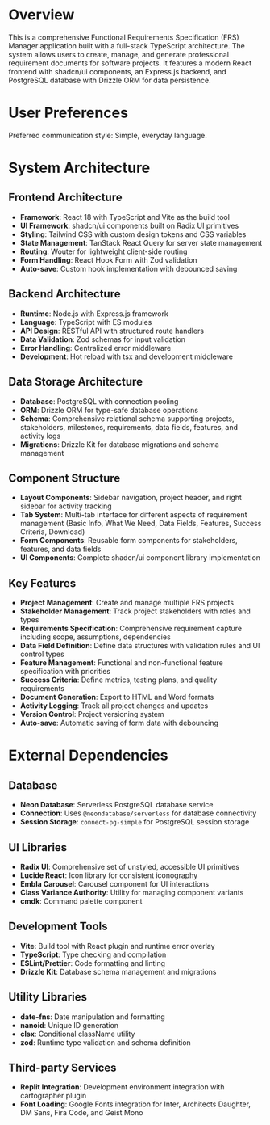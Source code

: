 # Overview

This is a comprehensive Functional Requirements Specification (FRS) Manager application built with a full-stack TypeScript architecture. The system allows users to create, manage, and generate professional requirement documents for software projects. It features a modern React frontend with shadcn/ui components, an Express.js backend, and PostgreSQL database with Drizzle ORM for data persistence.

# User Preferences

Preferred communication style: Simple, everyday language.

# System Architecture

## Frontend Architecture
- **Framework**: React 18 with TypeScript and Vite as the build tool
- **UI Framework**: shadcn/ui components built on Radix UI primitives
- **Styling**: Tailwind CSS with custom design tokens and CSS variables
- **State Management**: TanStack React Query for server state management
- **Routing**: Wouter for lightweight client-side routing
- **Form Handling**: React Hook Form with Zod validation
- **Auto-save**: Custom hook implementation with debounced saving

## Backend Architecture
- **Runtime**: Node.js with Express.js framework
- **Language**: TypeScript with ES modules
- **API Design**: RESTful API with structured route handlers
- **Data Validation**: Zod schemas for input validation
- **Error Handling**: Centralized error middleware
- **Development**: Hot reload with tsx and development middleware

## Data Storage Architecture
- **Database**: PostgreSQL with connection pooling
- **ORM**: Drizzle ORM for type-safe database operations
- **Schema**: Comprehensive relational schema supporting projects, stakeholders, milestones, requirements, data fields, features, and activity logs
- **Migrations**: Drizzle Kit for database migrations and schema management

## Component Structure
- **Layout Components**: Sidebar navigation, project header, and right sidebar for activity tracking
- **Tab System**: Multi-tab interface for different aspects of requirement management (Basic Info, What We Need, Data Fields, Features, Success Criteria, Download)
- **Form Components**: Reusable form components for stakeholders, features, and data fields
- **UI Components**: Complete shadcn/ui component library implementation

## Key Features
- **Project Management**: Create and manage multiple FRS projects
- **Stakeholder Management**: Track project stakeholders with roles and types
- **Requirements Specification**: Comprehensive requirement capture including scope, assumptions, dependencies
- **Data Field Definition**: Define data structures with validation rules and UI control types
- **Feature Management**: Functional and non-functional feature specification with priorities
- **Success Criteria**: Define metrics, testing plans, and quality requirements
- **Document Generation**: Export to HTML and Word formats
- **Activity Logging**: Track all project changes and updates
- **Version Control**: Project versioning system
- **Auto-save**: Automatic saving of form data with debouncing

# External Dependencies

## Database
- **Neon Database**: Serverless PostgreSQL database service
- **Connection**: Uses `@neondatabase/serverless` for database connectivity
- **Session Storage**: `connect-pg-simple` for PostgreSQL session storage

## UI Libraries
- **Radix UI**: Comprehensive set of unstyled, accessible UI primitives
- **Lucide React**: Icon library for consistent iconography
- **Embla Carousel**: Carousel component for UI interactions
- **Class Variance Authority**: Utility for managing component variants
- **cmdk**: Command palette component

## Development Tools
- **Vite**: Build tool with React plugin and runtime error overlay
- **TypeScript**: Type checking and compilation
- **ESLint/Prettier**: Code formatting and linting
- **Drizzle Kit**: Database schema management and migrations

## Utility Libraries
- **date-fns**: Date manipulation and formatting
- **nanoid**: Unique ID generation
- **clsx**: Conditional className utility
- **zod**: Runtime type validation and schema definition

## Third-party Services
- **Replit Integration**: Development environment integration with cartographer plugin
- **Font Loading**: Google Fonts integration for Inter, Architects Daughter, DM Sans, Fira Code, and Geist Mono